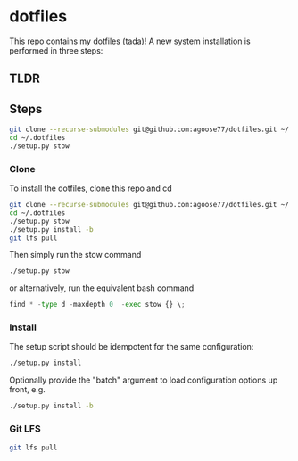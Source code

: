 # dotfiles
This repo contains my dotfiles (tada)! A new system installation is performed in three steps:

## TLDR

## Steps
```bash
git clone --recurse-submodules git@github.com:agoose77/dotfiles.git ~/.dotfiles
cd ~/.dotfiles
./setup.py stow
```

### Clone  
To install the dotfiles, clone this repo and cd
```bash
git clone --recurse-submodules git@github.com:agoose77/dotfiles.git ~/.dotfiles
cd ~/.dotfiles
./setup.py stow
./setup.py install -b
git lfs pull
```
Then simply run the stow command
```bash
./setup.py stow
```
or alternatively, run the equivalent bash command
```python
find * -type d -maxdepth 0  -exec stow {} \;
```
### Install  
The setup script should be idempotent for the same configuration:
```bash
./setup.py install
```
Optionally provide the "batch" argument to load configuration options up front, e.g.
```bash
./setup.py install -b
```
### Git LFS  
```bash
git lfs pull
```
